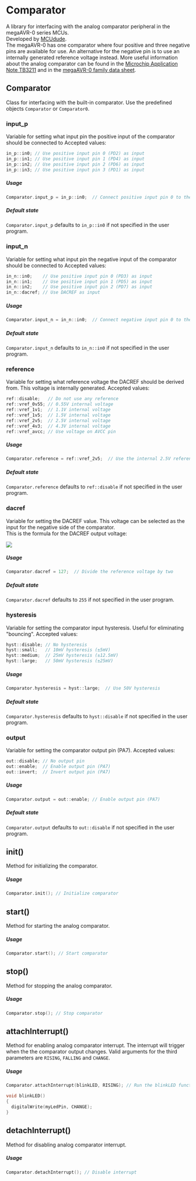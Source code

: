 # Comparator
A library for interfacing with the analog comparator peripheral in the megaAVR-0 series MCUs.  
Developed by [MCUdude](https://github.com/MCUdude/).  
The megaAVR-0 has one comparator where four positive and three negative pins are available for use. An alternative for the negative pin is to use an internally generated reference voltage instead.
More useful information about the analog comparator can be found in the [Microchip Application Note TB3211](http://ww1.microchip.com/downloads/en/AppNotes/TB3211-Getting-Started-with-AC-90003211A.pdf) and in the [megaAVR-0 family data sheet](http://ww1.microchip.com/downloads/en/DeviceDoc/megaAVR0-series-Family-Data-Sheet-DS40002015B.pdf).


## Comparator
Class for interfacing with the built-in comparator. Use the predefined objects `Comparator` or `Comparator0`.


### input_p
Variable for setting what input pin the positive input of the comparator should be connected to 
Accepted values:
``` c++
in_p::in0; // Use positive input pin 0 (PD2) as input
in_p::in1; // Use positive input pin 1 (PD4) as input
in_p::in2; // Use positive input pin 2 (PD6) as input
in_p::in3; // Use positive input pin 3 (PD1) as input
```

##### Usage
``` c++
Comparator.input_p = in_p::in0;  // Connect positive input pin 0 to the positive pin of the comparator
```

##### Default state
`Comparator.input_p` defaults to `in_p::in0` if not specified in the user program.


### input_n
Variable for setting what input pin the negative input of the comparator should be connected to 
Accepted values:
``` c++
in_n::in0;    // Use positive input pin 0 (PD3) as input
in_n::in1;    // Use positive input pin 1 (PD5) as input
in_n::in2;    // Use positive input pin 2 (PD7) as input
in_n::dacref; // Use DACREF as input
```

##### Usage
``` c++
Comparator.input_n = in_n::in0;  // Connect negative input pin 0 to the negative pin of the comparator
```

##### Default state
`Comparator.input_n` defaults to `in_n::in0` if not specified in the user program.


### reference
Variable for setting what reference voltage the DACREF should be derived from. This voltage is internally generated. 
Accepted values:
``` c++
ref::disable;   // Do not use any reference
ref::vref_0v55; // 0.55V internal voltage
ref::vref_1v1;  // 1.1V internal voltage
ref::vref_1v5;  // 1.5V internal voltage
ref::vref_2v5;  // 2.5V internal voltage
ref::vref_4v3;  // 4.3V internal voltage
ref::vref_avcc; // Use voltage on AVCC pin
```

##### Usage
``` c++
Comparator.reference = ref::vref_2v5;  // Use the internal 2.5V reference for the DACREF
```

##### Default state
`Comparator.reference` defaults to `ref::disable` if not specified in the user program.


### dacref
Variable for setting the DACREF value. This voltage can be selected as the input for the negative side of the comparator.  
This is the formula for the DACREF output voltage:  
  
<img src="http://latex.codecogs.com/svg.latex?V_{DACREF} = \frac{Comparator.dacref}{256} * Comparator.reference" border="0"/>

##### Usage
``` c++
Comparator.dacref = 127;  // Divide the reference voltage by two
```

##### Default state
`Comparator.dacref` defaults to `255` if not specified in the user program.


### hysteresis
Variable for setting the comparator input hysteresis. Useful for eliminating "bouncing".
Accepted values:
``` c++
hyst::disable; // No hysteresis
hyst::small;   // 10mV hysteresis (±5mV)
hyst::medium;  // 25mV hysteresis (±12.5mV)
hyst::large;   // 50mV hysteresis (±25mV)
```

##### Usage
``` c++
Comparator.hysteresis = hyst::large;  // Use 50V hysteresis
```

##### Default state
`Comparator.hysteresis` defaults to `hyst::disable` if not specified in the user program.


### output
Variable for setting the comparator output pin (PA7).
Accepted values:
``` c++
out::disable; // No output pin
out::enable;  // Enable output pin (PA7)
out::invert;  // Invert output pin (PA7)
```

##### Usage
``` c++
Comparator.output = out::enable; // Enable output pin (PA7)
```

##### Default state
`Comparator.output` defaults to `out::disable` if not specified in the user program.


## init()
Method for initializing the comparator.

##### Usage
```c++
Comparator.init(); // Initialize comparator
```

## start()
Method for starting the analog comparator.
##### Usage
```c++
Comparator.start(); // Start comparator
```


## stop()
Method for stopping the analog comparator.

##### Usage
```c++
Comparator.stop(); // Stop comparator
```


## attachInterrupt()
Method for enabling analog comparator interrupt. The interrupt will trigger when the the comparator output changes.
Valid arguments for the third parameters are `RISING`, `FALLING` and `CHANGE`.

##### Usage
```c++
Comparator.attachInterrupt(blinkLED, RISING); // Run the blinkLED function when the comparator output goes high

void blinkLED()
{
  digitalWrite(myLedPin, CHANGE);
}
```


## detachInterrupt()
Method for disabling analog comparator interrupt.

##### Usage
```c++
Comparator.detachInterrupt(); // Disable interrupt
```
